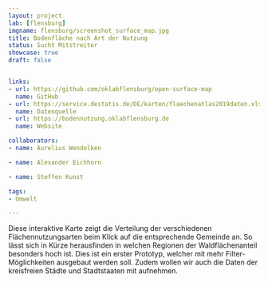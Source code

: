 ```yaml
---
layout: project
lab: [flensburg]
imgname: flensburg/screenshot_surface_map.jpg
title: Bodenfläche nach Art der Nutzung
status: Sucht Mitstreiter
showcase: true
draft: false


links:
- url: https://github.com/oklabflensburg/open-surface-map
  name: GitHub
- url: https://service.destatis.de/DE/karten/flaechenatlas2019daten.xlsx
  name: Datenquelle
- url: https://bodennutzung.oklabflensburg.de
  name: Website

collaborators:
- name: Aurelius Wendelken

- name: Alexander Eichhorn

- name: Steffen Kunst

tags:
- Umwelt

---
```


Diese interaktive Karte zeigt die Verteilung der verschiedenen Flächennutzungsarten beim Klick auf die entsprechende Gemeinde an. So lässt sich in Kürze herausfinden in welchen Regionen der Waldflächenanteil besonders hoch ist. Dies ist ein erster Prototyp, welcher mit mehr Filter-Möglichkeiten ausgebaut werden soll. Zudem wollen wir auch die Daten der kreisfreien Städte und Stadtstaaten mit aufnehmen.
